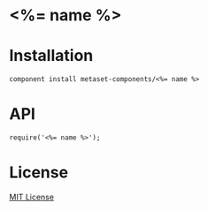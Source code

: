 # <%= name %>

# Installation

    component install metaset-components/<%= name %>

# API

    require('<%= name %>');

# License

[MIT License](http://en.wikipedia.org/wiki/MIT_License)